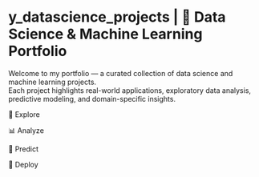 # y_datascience_projects | 🧠 Data Science & Machine Learning Portfolio

Welcome to my portfolio — a curated collection of data science and machine learning projects.  
Each project highlights real-world applications, exploratory data analysis, predictive modeling, and domain-specific insights.

📁 Explore

📊 Analyze

🤖 Predict

🚀 Deploy
